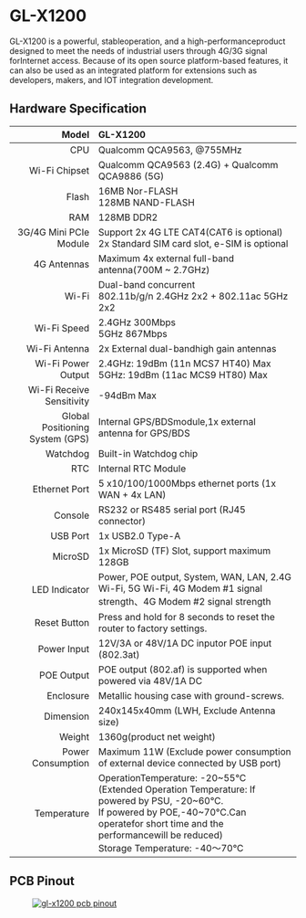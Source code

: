 #  GL-X1200

GL-X1200 is a powerful, stableoperation, and a high-performanceproduct designed to meet the needs of industrial users through 4G/3G signal forInternet access. Because of its open source platform-based features, it can also be used as an integrated platform for extensions such as developers, makers, and IOT integration development.

## Hardware Specification

|                           Model | GL-X1200                                                     |
| ------------------------------: | :----------------------------------------------------------- |
|                             CPU | Qualcomm QCA9563, @755MHz                                    |
|                   Wi-Fi Chipset | Qualcomm QCA9563 (2.4G) + Qualcomm QCA9886 (5G)              |
|                           Flash | 16MB Nor-FLASH <br> 128MB NAND-FLASH                         |
|                             RAM | 128MB DDR2                                                   |
|          3G/4G Mini PCIe Module | Support 2x 4G LTE CAT4(CAT6 is optional) <br> 2x Standard SIM card slot, e-SIM is optional |
|                     4G Antennas | Maximum 4x external full-band antenna(700M ~ 2.7GHz)         |
|                          Wi-Fi  | Dual-band concurrent <br> 802.11b/g/n 2.4GHz 2x2 + 802.11ac 5GHz 2x2                       |
|                     Wi-Fi Speed | 2.4GHz 300Mbps <br>  5GHz 867Mbps                            |
|                   Wi-Fi Antenna | 2x External dual-bandhigh gain antennas                      |
|              Wi-Fi Power Output | 2.4GHz: 19dBm (11n MCS7 HT40) Max <br>  5GHz: 19dBm (11ac MCS9 HT80) Max                   |
|        Wi-Fi Receive Sensitivity| -94dBm Max                                                   |
| Global Positioning System (GPS) | Internal GPS/BDSmodule,1x external antenna for GPS/BDS       |
|                        Watchdog | Built-in Watchdog chip                                       |
|                             RTC | Internal RTC Module                                          |
|                   Ethernet Port | 5 x10/100/1000Mbps ethernet ports (1x WAN + 4x LAN)          |
|                         Console | RS232 or RS485 serial port (RJ45 connector)                  |
|                        USB Port | 1x USB2.0 Type-A                                             |
|                         MicroSD | 1x MicroSD (TF) Slot, support maximum 128GB                  |
|                   LED Indicator | Power, POE  output, System, WAN, LAN, 2.4G Wi-Fi, 5G Wi-Fi, 4G Modem #1 signal strength、4G Modem #2 signal strength |
|                    Reset Button | Press and hold for 8 seconds to reset the router to factory settings.                       |
|                     Power Input | 12V/3A or 48V/1A DC inputor POE input (802.3at)              |
|                      POE Output | POE output (802.af) is supported when powered via 48V/1A DC  |
|                       Enclosure | Metallic housing case with ground-screws.                    |
|                       Dimension | 240x145x40mm (LWH, Exclude Antenna size)                     |
|                          Weight | 1360g(product net weight)                                    |
|               Power Consumption | Maximum 11W  (Exclude  power  consumption  of external  device connected by USB port)       |
|                     Temperature | OperationTemperature: -20~55°C (Extended Operation Temperature: If powered by PSU, -20~60°C.<br> If powered by POE,-40~70°C.Can operatefor short time and the performancewill be reduced)<br>Storage Temperature: -40～70°C|

## PCB Pinout

<div class="gl-lightbox" itemscope itemtype="http://schema.org/ImageGallery">
  <figure itemprop="associatedMedia" itemscope itemtype="http://schema.org/ImageObject">
    <a href="https://static.gl-inet.com/docs/en/3/hardware/x1200/x1200.png" itemprop="contentUrl" data-size="792x700">
      <img src="https://static.gl-inet.com/docs/en/3/hardware/x1200/x1200.png" itemprop="thumbnail" alt="gl-x1200 pcb pinout" loading="lazy" />
    </a>
  </figure>
</div>

